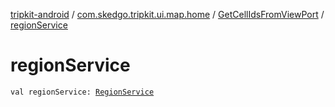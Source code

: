 [tripkit-android](../../index.md) / [com.skedgo.tripkit.ui.map.home](../index.md) / [GetCellIdsFromViewPort](index.md) / [regionService](./region-service.md)

# regionService

`val regionService: `[`RegionService`](../../com.skedgo.tripkit.data.regions/-region-service/index.md)